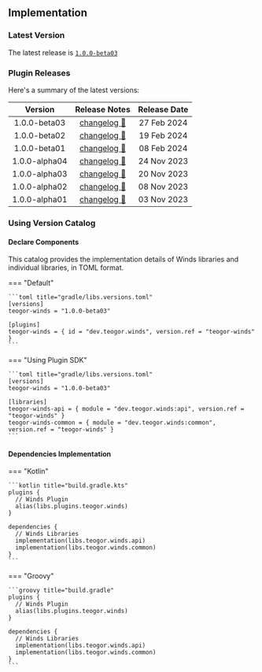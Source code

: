 [//]: # (This file was automatically generated - do not edit)

## Implementation

### Latest Version

The latest release is [`1.0.0-beta03`](../releases.md)

### Plugin Releases

Here's a summary of the latest versions:

|    Version    |               Release Notes                | Release Date |
|:-------------:|:------------------------------------------:|:------------:|
| 1.0.0-beta03  | [changelog 🔗](changelog/1.0.0-beta03.md)  | 27 Feb 2024  |
| 1.0.0-beta02  | [changelog 🔗](changelog/1.0.0-beta02.md)  | 19 Feb 2024  |
| 1.0.0-beta01  | [changelog 🔗](changelog/1.0.0-beta01.md)  | 08 Feb 2024  |
| 1.0.0-alpha04 | [changelog 🔗](changelog/1.0.0-alpha04.md) | 24 Nov 2023  |
| 1.0.0-alpha03 | [changelog 🔗](changelog/1.0.0-alpha03.md) | 20 Nov 2023  |
| 1.0.0-alpha02 | [changelog 🔗](changelog/1.0.0-alpha02.md) | 08 Nov 2023  |
| 1.0.0-alpha01 | [changelog 🔗](changelog/1.0.0-alpha01.md) | 03 Nov 2023  |

### Using Version Catalog

#### Declare Components

This catalog provides the implementation details of Winds libraries and individual libraries, in
TOML format.

=== "Default"

    ```toml title="gradle/libs.versions.toml"
    [versions]
    teogor-winds = "1.0.0-beta03"

    [plugins]
    teogor-winds = { id = "dev.teogor.winds", version.ref = "teogor-winds" }
    ```

=== "Using Plugin SDK"

    ```toml title="gradle/libs.versions.toml"
    [versions]
    teogor-winds = "1.0.0-beta03"

    [libraries]
    teogor-winds-api = { module = "dev.teogor.winds:api", version.ref = "teogor-winds" }
    teogor-winds-common = { module = "dev.teogor.winds:common", version.ref = "teogor-winds" }
    ```

#### Dependencies Implementation

=== "Kotlin"

    ```kotlin title="build.gradle.kts"
    plugins {
      // Winds Plugin
      alias(libs.plugins.teogor.winds)
    }

    dependencies {
      // Winds Libraries
      implementation(libs.teogor.winds.api)
      implementation(libs.teogor.winds.common)
    }
    ```

=== "Groovy"

    ```groovy title="build.gradle"
    plugins {
      // Winds Plugin
      alias(libs.plugins.teogor.winds)
    }

    dependencies {
      // Winds Libraries
      implementation(libs.teogor.winds.api)
      implementation(libs.teogor.winds.common)
    }
    ```

